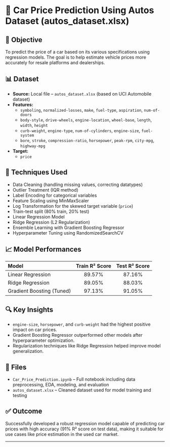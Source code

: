 # 🚗 Car Price Prediction Using Autos Dataset (autos_dataset.xlsx)

## 📌 Objective
To predict the price of a car based on its various specifications using regression models. The goal is to help estimate vehicle prices more accurately for resale platforms and dealerships.

## 📊 Dataset
- **Source:** Local file – `autos_dataset.xlsx` (based on UCI Automobile dataset)
- **Features:** 
  - `symboling`, `normalized-losses`, `make`, `fuel-type`, `aspiration`, `num-of-doors`
  - `body-style`, `drive-wheels`, `engine-location`, `wheel-base`, `length`, `width`, `height`
  - `curb-weight`, `engine-type`, `num-of-cylinders`, `engine-size`, `fuel-system`
  - `bore`, `stroke`, `compression-ratio`, `horsepower`, `peak-rpm`, `city-mpg`, `highway-mpg`
- **Target:** 
  - `price`

## 🧠 Techniques Used
- Data Cleaning (handling missing values, correcting datatypes)
- Outlier Treatment (IQR method)
- Label Encoding for categorical variables
- Feature Scaling using MinMaxScaler
- Log Transformation for the skewed target variable (`price`)
- Train-test split (80% train, 20% test)
- Linear Regression Model
- Ridge Regression (L2 Regularization)
- Ensemble Learning with Gradient Boosting Regressor
- Hyperparameter Tuning using RandomizedSearchCV

## 📈 Model Performances
| Model | Train R² Score | Test R² Score |
|:------|:--------------:|:-------------:|
| Linear Regression | 89.57% | 87.16% |
| Ridge Regression | 89.05% | 88.03% |
| Gradient Boosting (Tuned) | 97.13% | 91.05% |

## 🔍 Key Insights
- `engine-size`, `horsepower`, and `curb-weight` had the highest positive impact on car prices.
- Gradient Boosting Regressor outperformed other models after hyperparameter optimization.
- Regularization techniques like Ridge Regression helped improve model generalization.

## 📁 Files
- `Car_Price_Prediction.ipynb` – Full notebook including data preprocessing, EDA, modeling, and evaluation
- `autos_dataset.xlsx` – Cleaned dataset used for model training and testing

## ✅ Outcome
Successfully developed a robust regression model capable of predicting car prices with high accuracy (91% R² score on test data), making it suitable for use cases like price estimation in the used car market.

---

